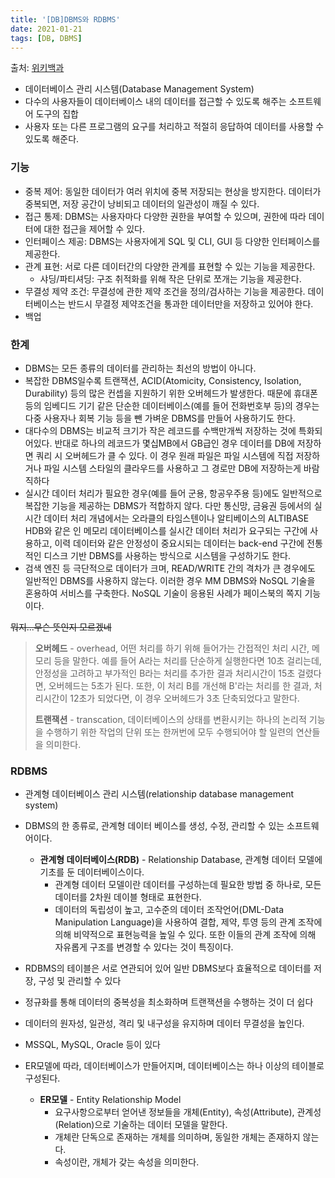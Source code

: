 ```yaml
---
title: '[DB]DBMS와 RDBMS'
date: 2021-01-21
tags: [DB, DBMS]
---
```


출처: [위키백과](https://namu.wiki/w/DBMS)

- 데이터베이스 관리 시스템(Database Management System)
- 다수의 사용자들이 데이터베이스 내의 데이터를 접근할 수 있도록 해주는 소프트웨어 도구의 집합
- 사용자 또는 다른 프로그램의 요구를 처리하고 적절히 응답하여 데이터를 사용할 수 있도록 해준다.

### 기능

- 중복 제어: 동일한 데이터가 여러 위치에 중복 저장되는 현상을 방지한다. 데이터가 중복되면, 저장 공간이 낭비되고 데이터의 일관성이 깨질 수 있다.
- 접근 통제: DBMS는 사용자마다 다양한 권한을 부여할 수 있으며, 권한에 따라 데이터에 대한 접근을 제어할 수 있다.
- 인터페이스 제공: DBMS는 사용자에게 SQL 및 CLI, GUI 등 다양한 인터페이스를 제공한다.
- 관계 표현: 서로 다른 데이터간의 다양한 관계를 표현할 수 있는 기능을 제공한다.
  - 샤딩/파티셔딩: 구조 취적화를 위해 작은 단위로 쪼개는 기능을 제공한다.
- 무결성 제약 조건: 무결성에 관한 제약 조건을 정의/검사하는 기능을 제공한다. 데이터베이스는 반드시 무결정 제약조건을 통과한 데이터만을 저장하고 있어야 한다.
- 백업

### 한계

- DBMS는 모든 종류의 데이터를 관리하는 최선의 방법이 아니다.
- 복잡한 DBMS일수록 트랜잭션, ACID(Atomicity, Consistency, Isolation, Durability) 등의 많은 컨셉을 지원하기 위한 오버헤드가 발생한다. 때문에 휴대폰 등의 임베디드 기기 같은 단순한 데이터베이스(예를 들어 전화번호부 등)의 경우는 다중 사용자나 회복 기능 등을 뺀 가벼운 DBMS를 만들어 사용하기도 한다.
- 대다수의 DBMS는 비교적 크기가 작은 레코드를 수백만개씩 저장하는 것에 특화되어있다. 반대로 하나의 레코드가 몇십MB에서 GB급인 경우 데이터를 DB에 저장하면 쿼리 시 오버헤드가 클 수 있다. 이 경우 원래 파일은 파일 시스템에 직접 저장하거나 파일 시스템 스타일의 클라우드를 사용하고 그 경로만 DB에 저장하는게 바람직하다
- 실시간 데이터 처리가 필요한 경우(예를 들어 군용, 항공우주용 등)에도 일반적으로 복잡한 기능을 제공하는 DBMS가 적합하지 않다. 다만 통신망, 금융권 등에서의 실시간 데이터 처리 개념에서는 오라클의 타임스텐이나 알티베이스의 ALTIBASE HDB와 같은 인 메모리 데이터베이스를 실시간 데이터 처리가 요구되는 구간에 사용하고, 이력 데이터와 같은 안정성이 중요시되는 데이터는 back-end 구간에 전통적인 디스크 기반 DBMS를 사용하는 방식으로 시스템을 구성하기도 한다.
- 검색 엔진 등 극단적으로 데이터가 크며, READ/WRITE 간의 격차가 큰 경우에도 일반적인 DBMS를 사용하지 않는다. 이러한 경우 MM DBMS와 NoSQL 기술을 혼용하여 서비스를 구축한다. NoSQL 기술이 응용된 사례가 페이스북의 쪽지 기능이다.

~~뭐지...무슨 뜻인지 모르겠네~~

> **오버헤드** - overhead, 어떤 처리를 하기 위해 들어가는 간접적인 처리 시간, 메모리 등을 말한다. 예를 들어 A라는 처리를 단순하게 실행한다면 10초 걸리는데, 안정성을 고려하고 부가적인 B라는 처리를 추가한 결과 처리시간이 15초 걸렸다면, 오버헤드는 5초가 된다. 또한, 이 처리 B를 개선해 B'라는 처리를 한 결과, 처리시간이 12초가 되었다면, 이 경우 오버헤드가 3초 단축되었다고 말한다.
>
> **트랜잭션** - transcation, 데이터베이스의 상태를 변환시키는 하나의 논리적 기능을 수행하기 위한 작업의 단위 또는 한꺼번에 모두 수행되어야 할 일련의 연산들을 의미한다.

### RDBMS

- 관계형 데이터베이스 관리 시스템(relationship database management system)

- DBMS의 한 종류로, 관계형 데이터 베이스를 생성, 수정, 관리할 수 있는 소프트웨어이다.

  - **관계형 데이터베이스(RDB)** - Relationship Database, 관계형 데이터 모델에 기초를 둔 데이터베이스이다.
    - 관계형 데이터 모델이란 데이터를 구성하는데 필요한 방법 중 하나로, 모든 데이터를 2차원 데이블 형태로 표현한다.
    - 데이터의 독립성이 높고, 고수준의 데이터 조작언어(DML-Data Manipulation Language)을 사용하여 결합, 제약, 투영 등의 관계 조작에 의해 비약적으로 표현능력을 높일 수 있다. 또한 이들의 관계 조작에 의해 자유롭게 구조를 변경할 수 있다는 것이 특징이다.

- RDBMS의 테이블은 서로 연관되어 있어 일반 DBMS보다 효율적으로 데이터를 저장, 구성 및 관리할 수 있다

- 정규화를 통해 데이터의 중복성을 최소화하며 트랜잭션을 수행하는 것이 더 쉽다

- 데이터의 원자성, 일관성, 격리 및 내구성을 유지하며 데이터 무결성을 높인다.

- MSSQL, MySQL, Oracle 등이 있다

- ER모델에 따라, 데이터베이스가 만들어지며, 데이터베이스는 하나 이상의 테이블로 구성된다.

  - **ER모델** - Entity Relationship Model
    - 요구사항으로부터 얻어낸 정보들을 개체(Entity), 속성(Attribute), 관계성(Relation)으로 기술하는 데이터 모델을 말한다.
    - 개체란 단독으로 존재하는 개체를 의미하며, 동일한 개체는 존재하지 않는다.
    - 속성이란, 개체가 갖는 속성을 의미한다.
